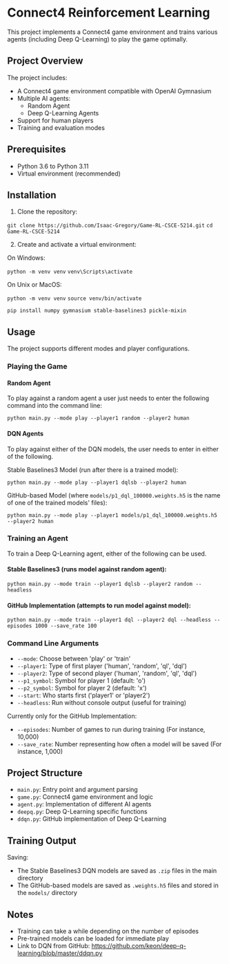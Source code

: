 # Connect4 Reinforcement Learning

This project implements a Connect4 game environment and trains various agents (including Deep Q-Learning) to play the game optimally.

## Project Overview

The project includes:
- A Connect4 game environment compatible with OpenAI Gymnasium
- Multiple AI agents:
  - Random Agent
  - Deep Q-Learning Agents
- Support for human players
- Training and evaluation modes

## Prerequisites

- Python 3.6 to Python 3.11
- Virtual environment (recommended)

## Installation

1. Clone the repository:

`git clone https://github.com/Isaac-Gregory/Game-RL-CSCE-5214.git`
`cd Game-RL-CSCE-5214`


2. Create and activate a virtual environment:

On Windows:

`python -m venv venv`
`venv\Scripts\activate`


On Unix or MacOS:

`python -m venv venv`
`source venv/bin/activate`


`pip install numpy gymnasium stable-baselines3 pickle-mixin`


## Usage

The project supports different modes and player configurations.

### Playing the Game

#### Random Agent
To play against a random agent a user just needs to enter the following command into the command line:

`python main.py --mode play --player1 random --player2 human`

#### DQN Agents
To play against either of the DQN models, the user needs to enter in either of the following.


Stable Baselines3 Model (run after there is a trained model):

`python main.py --mode play --player1 dqlsb --player2 human`


GitHub-based Model (where `models/p1_dql_100000.weights.h5` is the name of one of the trained models' files):

`python main.py --mode play --player1 models/p1_dql_100000.weights.h5  --player2 human`

### Training an Agent

To train a Deep Q-Learning agent, either of the following can be used.

#### Stable Baselines3 (runs model against random agent):

`python main.py --mode train --player1 dqlsb --player2 random --headless`

#### GitHub Implementation (attempts to run model against model):

`python main.py --mode train --player1 dql --player2 dql --headless --episodes 1000 --save_rate 100`

### Command Line Arguments

- `--mode`: Choose between 'play' or 'train'
- `--player1`: Type of first player ('human', 'random', 'ql', 'dql')
- `--player2`: Type of second player ('human', 'random', 'ql', 'dql')
- `--p1_symbol`: Symbol for player 1 (default: 'o')
- `--p2_symbol`: Symbol for player 2 (default: 'x')
- `--start`: Who starts first ('player1' or 'player2')
- `--headless`: Run without console output (useful for training)

Currently only for the GitHub Implementation:
- `--episodes`: Number of games to run during training (For instance, 10,000)
- `--save_rate`: Number representing how often a model will be saved (For instance, 1,000)

## Project Structure

- `main.py`: Entry point and argument parsing
- `game.py`: Connect4 game environment and logic
- `agent.py`: Implementation of different AI agents
- `deepq.py`: Deep Q-Learning specific functions
- `ddqn.py`: GitHub implementation of Deep Q-Learning

## Training Output

Saving:
- The Stable Baselines3 DQN models are saved as `.zip` files in the main directory
- The GitHub-based models are saved as `.weights.h5` files and stored in the `models/` directory

## Notes

- Training can take a while depending on the number of episodes
- Pre-trained models can be loaded for immediate play
- Link to DQN from GitHub: https://github.com/keon/deep-q-learning/blob/master/ddqn.py 
